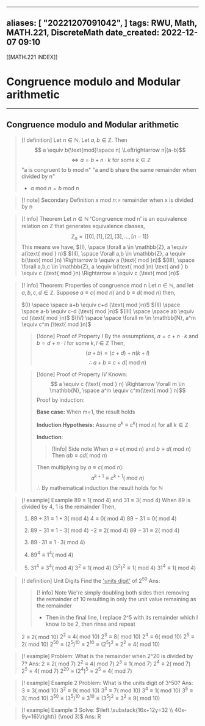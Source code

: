 
---
aliases: [ "20221207091042",  ]
tags: RWU, Math, MATH.221, DiscreteMath
date_created: 2022-12-07 09:10
---
[[MATH.221 INDEX]]
# Congruence modulo and Modular arithmetic
---
## Congruence modulo and Modular arithmetic

>[! definition]
>Let $n \in \mathbb{N}$. Let $a, b \in \mathbb{Z}$. Then
>$$ a \equiv b(\text{mod}\space n) \Leftrightarrow n|(a-b)$$
>$$ \Leftrightarrow a = b + n \cdot k \text{ for some } k \in \mathbb{Z}$$
>"a is congruent to b mod n"
>"a and b share the same remainder when divided by n"
>- $a \text{ mod }n = b \text{ mod }n$

>[! note] Secondary Definition 
>$x \text{ mod } n :=$ remainder when x is divided by n

>[! info] Theorem
>Let $n \in \mathbb{N}$
>'Congruence mod n' is an equivalence relation on $\mathbb{Z}$ that generates equivalence classes,
>$$ \mathbb{Z}_n = \{ [0], [1], [2], [3],...,[n-1] \}$$
>This means we have,
>$(I), \space \forall a \in \mathbb{Z}, a \equiv a(\text{ mod } n)$
>$(II), \space \forall a,b \in \mathbb{Z}, a \equiv b(\text{ mod }n) \Rightarrow b \equiv a (\text{ mod }n)$
>$(III), \space \forall a,b,c \in \mathbb{Z}, a \equiv b(\text{ mod }n) \text{ and } b \equiv c (\text{ mod }n) \Rightarrow a \equiv c (\text{ mod }n)$

>[! info] Theorem: Properties of congruence mod n
>Let $n \in \mathbb{N}$, and let $a, b, c, d \in \mathbb{Z}$.
>Suppose $a \equiv c (\text{ mod }n)$ and $b \equiv d (\text{ mod }n)$ then,
>
>$(I) \space \space a+b \equiv c+d (\text{ mod }n)$
>$(II) \space \space a-b \equiv c-d (\text{ mod }n)$
>$(III) \space \space ab \equiv cd (\text{ mod }n)$
>$(IV) \space \space \forall m \in \mathbb{N}, a^m \equiv c^m (\text{ mod }n)$
>
>>[!done] Proof of Property $I$
>>By the assumptions, $a = c + n \cdot k$ and 
>>$b = d + n \cdot l \text{ for some }k,l \in \mathbb{Z}$
>>Then,
>>$$ (a+b) = (c+d) + n(k+l)$$
>>$$\therefore a+b \equiv c+d (\text{ mod }n)$$
>
>>[!done] Proof of Property $IV$
>>Known:
>>$$ a \equiv c (\text{ mod } n) \Rightarrow \forall m \in \mathbb{N}, \space a^m \equiv c^m(\text{ mod } n)$$
>>Proof by induction:
>>
>>**Base case:** 
>>When m=1, the result holds
>>
>>**Induction Hypothesis:**
>>Assume $a^k \equiv c^k(\text{ mod } n) \text{ for all } k \in \mathbb{Z}$
>>
>>**Induction**:
>>>[!info] Side note
>>>When $a \equiv c(\text{ mod } n)$
>>>and $b \equiv d(\text{ mod } n)$
>>>Then $ab \equiv cd(\text{ mod } n)$
>>
>>Then multiplying by $a \equiv c(\text{ mod } n)$:
>>$$ a^{k+1} \equiv c^{k+1}(\text{ mod } n)$$
>>$\therefore$ By mathematical induction the result holds for $\mathbb{N}$

>[! example] Example
>$89 \equiv 1(\text{ mod }4)$ and $31 \equiv 3(\text{ mod }4)$
>When 89 is divided by 4, 1 is the remainder
>Then, 
>1. $89 + 31 \equiv 1+3(\text{ mod }4)$
>$4 \equiv 0(\text{ mod }4)$
>$89-31 \equiv 0(\text{ mod }4)$
>
>2. $89-31 \equiv 1-3(\text{ mod }4)$
>$-2 \equiv 2(\text{ mod }4)$
>$89-31 \equiv 2(\text{ mod }4)$
>
>3. $89 \cdot 31 \equiv 1 \cdot 3(\text{ mod }4)$
>
>4. $89^4 \equiv 1^4 (\text{ mod }4)$
>
>5. $31^4 \equiv 3^4(\text{ mod }4)$
>$3^2 \equiv 1(\text{ mod }4)$
>$(3^2)^2 \equiv 1(\text{ mod }4)$
>$31^4 \equiv 1(\text{ mod }4)$

>[! definition] Unit Digits
>Find the <u>'units digit'</u> of $2^{50}$
>Ans:
>>[! info] Note
>>We're simply doubling both sides then removing the remainder of 10 resulting in only the unit value remaining as the remainder
>>- Then in the final line, I replace 2^5 with its remainder which I know to be 2, then rinse and repeat
>
>$2 \equiv 2(\text{ mod }10)$
>$2^2 \equiv 4(\text{ mod }10)$
>$2^3 \equiv 8(\text{ mod }10)$
>$2^4 \equiv 6(\text{ mod }10)$
>$2^5 \equiv 2(\text{ mod }10)$
>$2^{50} \equiv (2^5)^{10}  \equiv 2^{10} \equiv (2^5)^2 \equiv 2^2 \equiv 4(\text{ mod }10)$

>[! example]
>Problem: What is the remainder when 2^20 is divided by 7?
>Ans:
>$2 \equiv 2(\text{ mod }7)$
>$2^2 \equiv 4(\text{ mod }7)$
>$2^3 \equiv 1(\text{ mod }7)$
>$2^4 \equiv 2(\text{ mod }7)$
>$2^5 \equiv 4(\text{ mod }7)$
>$2^{20} \equiv (2^4)^5 \equiv 2^5 \equiv 4(\text{ mod }7)$

>[! example] Example 2
>Problem: What is the units digit of 3^50?
>Ans:
>$3 \equiv 3(\text{ mod }10)$
>$3^2 \equiv 9(\text{ mod }10)$
>$3^3 \equiv 7(\text{ mod }10)$
>$3^4 \equiv 1(\text{ mod }10)$
>$3^5 \equiv 3(\text{ mod }10)$
>$3^{50} \equiv (3^5)^{10} \equiv 3^{10} \equiv (3^5)^2 \equiv 3^2 \equiv 9(\text{ mod }10)$

>[! example] Example 3
>Solve:
>$\left.\substack{16x+12y=32 \\ 40x-9y=16}\right\} (\mod 3)$
>Ans:
>R

